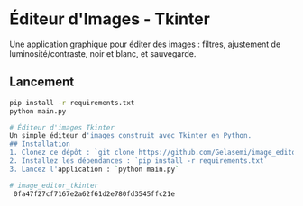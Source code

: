 

# Éditeur d'Images - Tkinter

Une application graphique pour éditer des images : filtres, ajustement de luminosité/contraste, noir et blanc, et sauvegarde.

## Lancement

```bash
pip install -r requirements.txt
python main.py

# Éditeur d'images Tkinter
Un simple éditeur d'images construit avec Tkinter en Python.
## Installation
1. Clonez ce dépôt : `git clone https://github.com/Gelasemi/image_editor_tkinter.git`
2. Installez les dépendances : `pip install -r requirements.txt`
3. Lancez l'application : `python main.py`

# image_editor_tkinter
 0fa47f27cf7167e2a62f61d2e780fd3545ffc21e

